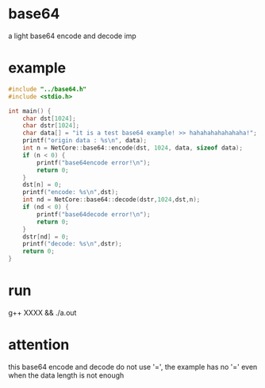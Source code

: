 # base64
a light base64 encode and decode imp

# example
```c++
#include "../base64.h"
#include <stdio.h>

int main() {
    char dst[1024];
    char dstr[1024];
    char data[] = "it is a test base64 example! >> hahahahahahahaha!";
    printf("origin data : %s\n", data);
    int n = NetCore::base64::encode(dst, 1024, data, sizeof data);
    if (n < 0) {
        printf("base64encode error!\n");
        return 0;
    }
    dst[n] = 0;
    printf("encode: %s\n",dst);
    int nd = NetCore::base64::decode(dstr,1024,dst,n);
    if (nd < 0) {
        printf("base64decode error!\n");
        return 0;
    }
    dstr[nd] = 0;
    printf("decode: %s\n",dstr);
    return 0;
}
```

# run
g++ XXXX && ./a.out

# attention
this base64 encode and decode do not use '=', the example has no '=' even when the data length is not enough
